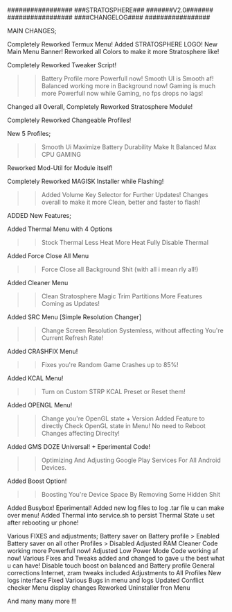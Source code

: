 #################
###STRATOSPHERE###
#######V2.0#######
#################
####CHANGELOG####
#################

MAIN CHANGES;

Completely Reworked Termux Menu!
Added STRATOSPHERE LOGO!
New Main Menu Banner!
Reworked all Colors to make it more Stratosphere like!

Completely Reworked Tweaker Script!
>>Battery Profile more Powerfull now!
>>Smooth UI is Smooth af!
>>Balanced working more in Background now!
>>Gaming is much more Powerfull now while Gaming, no fps drops no lags!

Changed all Overall, Completely Reworked Stratosphere Module!

Completely Reworked Changeable Profiles!

New 5 Profiles;
>>Smooth Ui 
>>Maximize Battery Durability
>>Make It Balanced
>>Max CPU
>>GAMING

Reworked Mod-Util for Module itself!

Completely Reworked MAGISK Installer while Flashing!
>>Added Volume Key Selector for Further Updates!
>>Changes overall to make it more Clean, better and faster to flash!



ADDED New Features;

Added Thermal Menu with 4 Options
>>Stock Thermal
>>Less Heat
>>More Heat
>>Fully Disable Thermal

Added Force Close All Menu
>>Force Close all Background Shit (with all i mean rly all!)

Added Cleaner Menu
>>Clean Stratosphere Magic
>>Trim Partitions
More Features Coming as Updates!

Added SRC Menu [Simple Resolution Changer]
>>Change Screen Resolution Systemless, without affecting You're Current Refresh Rate!

Added CRASHFIX Menu!
>>Fixes you're Random Game Crashes up to 85%!

Added KCAL Menu!
>>Turn on Custom STRP KCAL Preset or Reset them!

Added OPENGL Menu!
>>Change you're OpenGL state + Version
>>Added Feature to directly Check OpenGL state in Menu!
>>No need to Reboot Changes affecting Direclty!

Added GMS DOZE Universal! + Eperimental Code!
>>Optimizing And Adjusting Google Play Services For All Android Devices.

Added Boost Option!
>>Boosting You're Device Space By Removing Some Hidden Shit

Added Busybox! Eperimental!
Added new log files to log .tar file u can make over menu!
Added Thermal into service.sh to persist Thermal State u set after rebooting ur phone!


Various FIXES and adjustments;
Battery saver on Battery profile > Enabled
Battery saver on all other Profiles > Disabled
Adjusted RAM Cleaner Code working more Powerfull now!
Adjusted Low Power Mode Code working af now!
Various Fixes and Tweaks added and changed to gave u the best what u can have!
Disable touch boost on balanced and Battery profile
General corrections
Internet, zram tweaks included
Adjustments to All Profiles
New logs interface
Fixed Various Bugs in menu and logs
Updated Conflict checker
Menu display changes
Reworked Uninstaller fron Menu

And many many more !!!